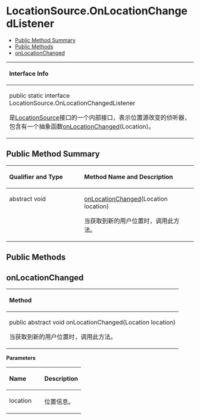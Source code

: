 # LocationSource.OnLocationChangedListener<a name="ZH-CN_TOPIC_0000001145941027"></a>

-   [Public Method Summary](#section143575093710)
-   [Public Methods](#section22211569258)
-   [onLocationChanged](#section1642434142613)


<a name="table6372mcpsimp"></a>
<table><thead align="left"><tr id="row6376mcpsimp"><th class="cellrowborder" valign="top" width="100%" id="mcps1.1.2.1.1"><p id="p3916mcpsimp"><a name="p3916mcpsimp"></a><a name="p3916mcpsimp"></a>Interface Info</p>
</th>
</tr>
</thead>
<tbody><tr id="row6379mcpsimp"><td class="cellrowborder" valign="top" width="100%" headers="mcps1.1.2.1.1 "><p id="p3558710269"><a name="p3558710269"></a><a name="p3558710269"></a>public static interface LocationSource.OnLocationChangedListener</p>
<p id="p553455811144"><a name="p553455811144"></a><a name="p553455811144"></a>是<a href="locationsource.md">LocationSource</a>接口的一个内部接口，表示位置源改变的侦听器，包含有一个抽象函数<a href="#section1642434142613">onLocationChanged</a>(Location)。</p>
</td>
</tr>
</tbody>
</table>

## Public Method Summary<a name="section143575093710"></a>

<a name="table6387mcpsimp"></a>
<table><thead align="left"><tr id="row6392mcpsimp"><th class="cellrowborder" valign="top" width="40%" id="mcps1.1.3.1.1"><p id="p6394mcpsimp"><a name="p6394mcpsimp"></a><a name="p6394mcpsimp"></a>Qualifier and Type</p>
</th>
<th class="cellrowborder" valign="top" width="60%" id="mcps1.1.3.1.2"><p id="p6396mcpsimp"><a name="p6396mcpsimp"></a><a name="p6396mcpsimp"></a>Method Name and Description</p>
</th>
</tr>
</thead>
<tbody><tr id="row6397mcpsimp"><td class="cellrowborder" valign="top" width="40%" headers="mcps1.1.3.1.1 "><p id="p6399mcpsimp"><a name="p6399mcpsimp"></a><a name="p6399mcpsimp"></a>abstract void</p>
</td>
<td class="cellrowborder" valign="top" width="60%" headers="mcps1.1.3.1.2 "><p id="p6401mcpsimp"><a name="p6401mcpsimp"></a><a name="p6401mcpsimp"></a><a href="#section1642434142613">onLocationChanged</a>(Location location)</p>
<p id="p166648349713"><a name="p166648349713"></a><a name="p166648349713"></a>当获取到新的用户位置时，调用此方法。</p>
</td>
</tr>
</tbody>
</table>

## Public Methods<a name="section22211569258"></a>

## onLocationChanged<a name="section1642434142613"></a>

<a name="table6404mcpsimp"></a>
<table><thead align="left"><tr id="row6408mcpsimp"><th class="cellrowborder" valign="top" width="100%" id="mcps1.1.2.1.1"><p id="p6410mcpsimp"><a name="p6410mcpsimp"></a><a name="p6410mcpsimp"></a>Method</p>
</th>
</tr>
</thead>
<tbody><tr id="row6411mcpsimp"><td class="cellrowborder" valign="top" width="100%" headers="mcps1.1.2.1.1 "><p id="p6413mcpsimp"><a name="p6413mcpsimp"></a><a name="p6413mcpsimp"></a>public abstract void onLocationChanged(Location location)</p>
<p id="p6416mcpsimp"><a name="p6416mcpsimp"></a><a name="p6416mcpsimp"></a>当获取到新的用户位置时，调用此方法。</p>
</td>
</tr>
</tbody>
</table>

**Parameters**

<a name="table6419mcpsimp"></a>
<table><thead align="left"><tr id="row6424mcpsimp"><th class="cellrowborder" valign="top" width="47%" id="mcps1.1.3.1.1"><p id="p6426mcpsimp"><a name="p6426mcpsimp"></a><a name="p6426mcpsimp"></a>Name</p>
</th>
<th class="cellrowborder" valign="top" width="53%" id="mcps1.1.3.1.2"><p id="p6428mcpsimp"><a name="p6428mcpsimp"></a><a name="p6428mcpsimp"></a>Description</p>
</th>
</tr>
</thead>
<tbody><tr id="row6429mcpsimp"><td class="cellrowborder" valign="top" width="47%" headers="mcps1.1.3.1.1 "><p id="p6431mcpsimp"><a name="p6431mcpsimp"></a><a name="p6431mcpsimp"></a>location</p>
</td>
<td class="cellrowborder" valign="top" width="53%" headers="mcps1.1.3.1.2 "><p id="p6433mcpsimp"><a name="p6433mcpsimp"></a><a name="p6433mcpsimp"></a>位置信息。</p>
</td>
</tr>
</tbody>
</table>

